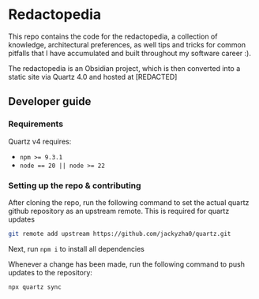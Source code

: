 # Redactopedia

This repo contains the code for the redactopedia, a collection of knowledge, architectural preferences, as well tips and tricks for common pitfalls that I have accumulated and built throughout my software career :). 

The redactopedia is an Obsidian project, which is then converted into a static site via Quartz 4.0 and hosted at [REDACTED]

## Developer guide 

### Requirements

Quartz v4 requires:
- `npm >= 9.3.1`
- `node == 20 || node >= 22`

### Setting up the repo & contributing

After cloning the repo, run the following command to set the actual quartz github repository as an upstream remote. This is required for quartz updates
```bash
git remote add upstream https://github.com/jackyzha0/quartz.git
```

Next, run `npm i` to install all dependencies

Whenever a change has been made, run the following command to push updates to the repository:
```bash
npx quartz sync
```
